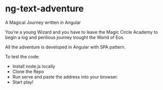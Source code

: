 # ng-text-adventure
A Magical Journey written in Angular

You're a young Wizard and you have to leave the Magic Circle Academy to begin a log and perilious journey trought the World of Eos.

All the adventure is developed in Angular with SPA pattern.

To test the code:
- Install node.js locally
- Clone the Repo
- Run serve and paste the address into your browser.
- Start play! 
